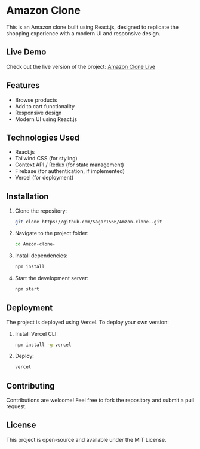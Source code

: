 # Amazon Clone

This is an Amazon clone built using React.js, designed to replicate the shopping experience with a modern UI and responsive design.

## Live Demo
Check out the live version of the project:
[Amazon Clone Live](https://amazon-clone-rgwz5rkks-sagar-navnath-gajbhar-s-projects.vercel.app/)

## Features
- Browse products
- Add to cart functionality
- Responsive design
- Modern UI using React.js

## Technologies Used
- React.js
- Tailwind CSS (for styling)
- Context API / Redux (for state management)
- Firebase (for authentication, if implemented)
- Vercel (for deployment)

## Installation
1. Clone the repository:
   ```sh
   git clone https://github.com/Sagar1566/Amzon-clone-.git
   ```
2. Navigate to the project folder:
   ```sh
   cd Amzon-clone-
   ```
3. Install dependencies:
   ```sh
   npm install
   ```
4. Start the development server:
   ```sh
   npm start
   ```

## Deployment
The project is deployed using Vercel. To deploy your own version:
1. Install Vercel CLI:
   ```sh
   npm install -g vercel
   ```
2. Deploy:
   ```sh
   vercel
   ```

## Contributing
Contributions are welcome! Feel free to fork the repository and submit a pull request.

## License
This project is open-source and available under the MIT License.

